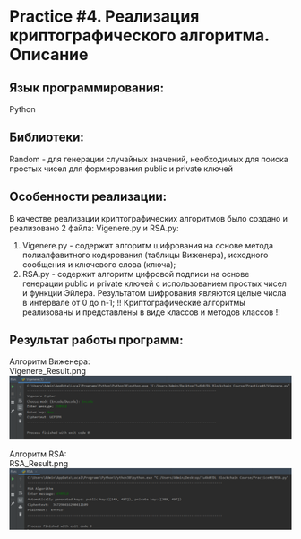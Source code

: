 # Practice #4. Реализация криптографического алгоритма. Описание

## Язык программирования: 
Python

## Библиотеки:
Random - для генерации случайных значений, необходимых для поиска простых чисел для формирования public и private ключей  

## Особенности реализации:
В качестве реализации криптографических алгоритмов было создано и реализовано 2 файла: Vigenere.py и RSA.py: 
1. Vigenere.py - содержит алгоритм шифрования на основе метода полиалфавитного кодирования (таблицы Виженера), исходного сообщения и ключевого слова (ключа);  
2. RSA.py - содержит алгоритм цифровой подписи на основе генерации public и private ключей с использованием простых чисел и функции Эйлера. Результатом шифрования являются целые числа в интервале от 0 до n-1; 
!! Криптографические алгоритмы реализованы и представлены в виде классов и методов классов !!

## Результат работы программ:
Алгоритм Виженера:  
Vigenere_Result.png  
![Image text](https://github.com/tu4k0/DL-Blockchain-Course/blob/main/Practice%234/Vigenere_Result.png)

Алгоритм RSA:  
RSA_Result.png  
![Image text](https://github.com/tu4k0/DL-Blockchain-Course/blob/main/Practice%234/RSA_Result.png)